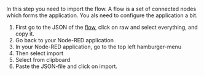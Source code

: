 In this step you need to import the flow. 
A flow is a set of connected nodes which forms the application. You als need to configure the application a bit.
1. First go to the JSON of the [flow](https://github.com/hansb001/mic-sts-nlu-weather-tone-analyzer/blob/master/scripts/flow.json), click on raw and select everything, and copy it.
2. Go back to your Node-RED application
3. In your Node-RED application, go to the top left hamburger-menu
4. Then select import
5. Select from clipboard
6. Paste the JSON-file and click on import.



